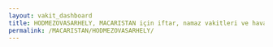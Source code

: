 ```yaml
---
layout: vakit_dashboard
title: HODMEZOVASARHELY, MACARISTAN için iftar, namaz vakitleri ve hava durumu - ilçe/eyalet seç
permalink: /MACARISTAN/HODMEZOVASARHELY/
---
```


<script type="text/javascript">
  var GLOBAL_COUNTRY = 'MACARISTAN';
  var GLOBAL_CITY = 'HODMEZOVASARHELY';
  var GLOBAL_STATE = '';
  var lat = 72;
  var lon = 21;
</script>
